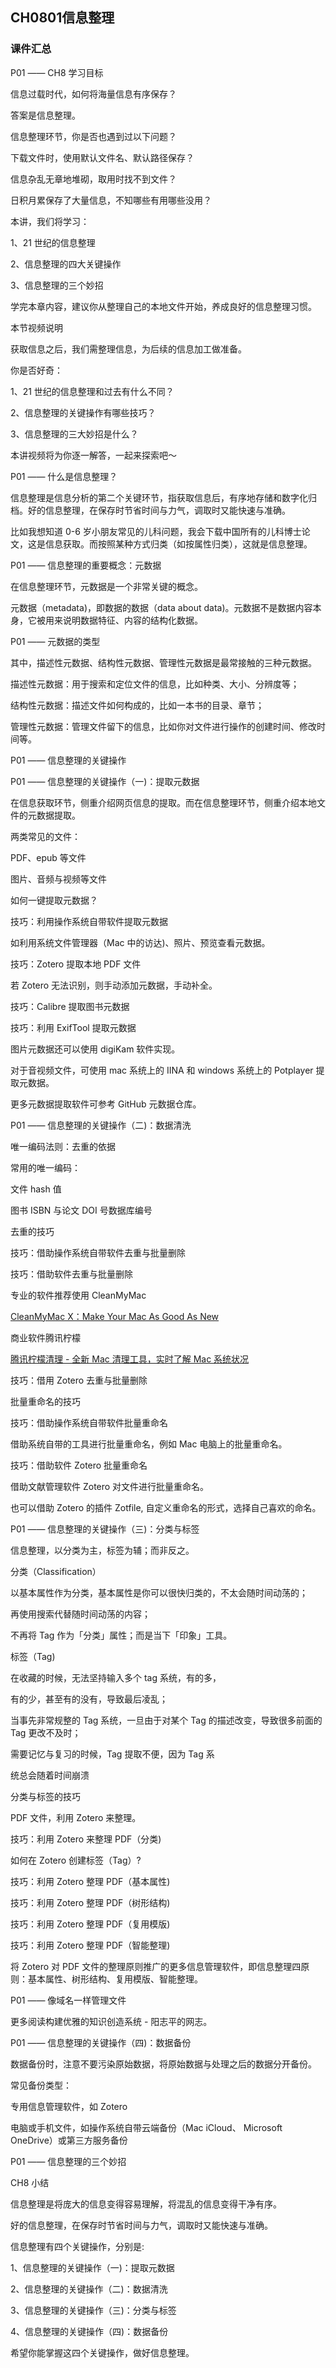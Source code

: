 ## CH0801信息整理

### 课件汇总

P01 —— CH8 学习目标

信息过载时代，如何将海量信息有序保存？

答案是信息整理。

信息整理环节，你是否也遇到过以下问题？

下载文件时，使用默认文件名、默认路径保存？

信息杂乱无章地堆砌，取用时找不到文件？

日积月累保存了大量信息，不知哪些有用哪些没用？

本讲，我们将学习：

1、21 世纪的信息整理

2、信息整理的四大关键操作

3、信息整理的三个妙招

学完本章内容，建议你从整理自己的本地文件开始，养成良好的信息整理习惯。

本节视频说明

获取信息之后，我们需整理信息，为后续的信息加工做准备。

你是否好奇：

1、21 世纪的信息整理和过去有什么不同？

2、信息整理的关键操作有哪些技巧？

3、信息整理的三大妙招是什么？

本讲视频将为你逐一解答，一起来探索吧～

P01 —— 什么是信息整理？

信息整理是信息分析的第二个关键环节，指获取信息后，有序地存储和数字化归档。好的信息整理，在保存时节省时间与力气，调取时又能快速与准确。

比如我想知道 0-6 岁小朋友常见的儿科问题，我会下载中国所有的儿科博士论文，这是信息获取。而按照某种方式归类（如按属性归类），这就是信息整理。

P01 —— 信息整理的重要概念：元数据

在信息整理环节，元数据是一个非常关键的概念。

元数据（metadata)，即数据的数据（data about data)。元数据不是数据内容本身，它被用来说明数据特征、内容的结构化数据。

P01 —— 元数据的类型

其中，描述性元数据、结构性元数据、管理性元数据是最常接触的三种元数据。

描述性元数据：用于搜索和定位文件的信息，比如种类、大小、分辨度等；

结构性元数据：描述文件如何构成的，比如一本书的目录、章节；

管理性元数据：管理文件留下的信息，比如你对文件进行操作的创建时间、修改时间等。

P01 —— 信息整理的关键操作

P01 —— 信息整理的关键操作（一)：提取元数据

在信息获取环节，侧重介绍网页信息的提取。而在信息整理环节，侧重介绍本地文件的元数据提取。

两类常见的文件：

PDF、epub 等文件

图片、音频与视频等文件

如何一键提取元数据？

技巧：利用操作系统自带软件提取元数据

如利用系统文件管理器（Mac 中的访达)、照片、预览查看元数据。

技巧：Zotero 提取本地 PDF 文件

若 Zotero 无法识别，则手动添加元数据，手动补全。

技巧：Calibre 提取图书元数据

技巧：利用 ExifTool 提取元数据

图片元数据还可以使用 digiKam 软件实现。

对于音视频文件，可使用 mac 系统上的 IINA 和 windows 系统上的 Potplayer 提取元数据。

更多元数据提取软件可参考 GitHub 元数据仓库。

P01 —— 信息整理的关键操作（二)：数据清洗

唯一编码法则：去重的依据

常用的唯一编码：

文件 hash 值

图书 ISBN 与论文 DOI 号数据库编号

去重的技巧

技巧：借助操作系统自带软件去重与批量删除

技巧：借助软件去重与批量删除

专业的软件推荐使用 CleanMyMac

[CleanMyMac X：Make Your Mac As Good As New](https://cleanmymac.com/)

商业软件腾讯柠檬

[腾讯柠檬清理 - 全新 Mac 清理工具，实时了解 Mac 系统状况](https://lemon.qq.com/)

技巧：借用 Zotero 去重与批量删除

批量重命名的技巧

技巧：借助操作系统自带软件批量重命名

借助系统自带的工具进行批量重命名，例如 Mac 电脑上的批量重命名。

技巧：借助软件 Zotero 批量重命名

借助文献管理软件 Zotero 对文件进行批量重命名。

也可以借助 Zotero 的插件 Zotfile, 自定义重命名的形式，选择自己喜欢的命名。

P01 —— 信息整理的关键操作（三)：分类与标签

信息整理，以分类为主，标签为辅；而非反之。

分类（Classification）

以基本属性作为分类，基本属性是你可以很快归类的，不太会随时间动荡的；

再使用搜索代替随时间动荡的内容；

不再将 Tag 作为「分类」属性；而是当下「印象」工具。

标签（Tag)

在收藏的时候，无法坚持输入多个 tag 系统，有的多，

有的少，甚至有的没有，导致最后凌乱；

当事先非常规整的 Tag 系统，一旦由于对某个 Tag 的描述改变，导致很多前面的 Tag 更改不及时；

需要记忆与复习的时候，Tag 提取不便，因为 Tag 系

统总会随着时间崩溃

分类与标签的技巧

PDF 文件，利用 Zotero 来整理。

技巧：利用 Zotero 来整理 PDF（分类)

如何在 Zotero 创建标签（Tag）?

技巧：利用 Zotero 整理 PDF（基本属性)

技巧：利用 Zotero 整理 PDF（树形结构)

技巧：利用 Zotero 整理 PDF（复用模版)

技巧：利用 Zotero 整理 PDF（智能整理)

将 Zotero 对 PDF 文件的整理原则推广的更多信息管理软件，即信息整理四原则：基本属性、树形结构、复用模版、智能整理。

P01 —— 像域名一样管理文件

更多阅读构建优雅的知识创造系统 - 阳志平的网志。

P01 —— 信息整理的关键操作（四)：数据备份

数据备份时，注意不要污染原始数据，将原始数据与处理之后的数据分开备份。

常见备份类型：

专用信息管理软件，如 Zotero

电脑或手机文件，如操作系统自带云端备份（Mac iCloud、 Microsoft OneDrive）或第三方服务备份

P01 —— 信息整理的三个妙招

CH8 小结

信息整理是将庞大的信息变得容易理解，将混乱的信息变得干净有序。

好的信息整理，在保存时节省时间与力气，调取时又能快速与准确。

信息整理有四个关键操作，分别是:

1、信息整理的关键操作（一)：提取元数据

2、信息整理的关键操作（二)：数据清洗

3、信息整理的关键操作（三)：分类与标签

4、信息整理的关键操作（四)：数据备份

希望你能掌握这四个关键操作，做好信息整理。




